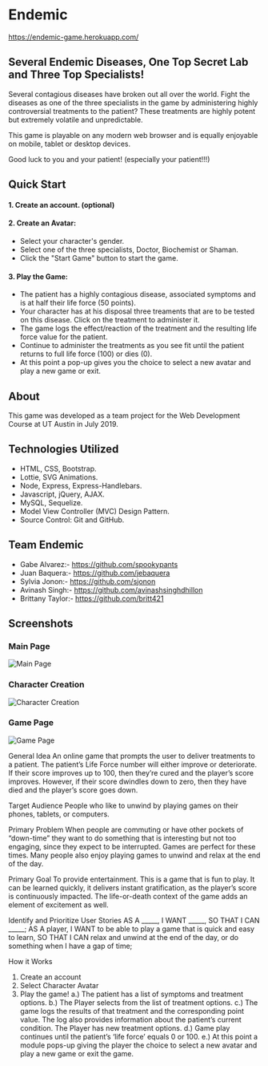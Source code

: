 # Endemic
  https://endemic-game.herokuapp.com/

## Several Endemic Diseases, One Top Secret Lab and Three Top Specialists!
  Several contagious diseases have broken out all over the world. Fight the diseases as one of the three specialists in the game by administering highly controversial treatments to the patient? These treatments are highly potent but extremely volatile and unpredictable.
  
  This game is playable on any modern web browser and is equally enjoyable on mobile, tablet or desktop devices.
  
  Good luck to you and your patient! (especially your patient!!!)

## Quick Start
#### 1. Create an account. (optional)
#### 2. Create an Avatar:
  * Select your character's gender.
  * Select one of the three specialists, Doctor, Biochemist or Shaman.
  * Click the "Start Game" button to start the game.
#### 3. Play the Game:
  * The patient has a highly contagious disease, associated symptoms and is at half their life force (50 points).
  * Your character has at his disposal three treaments that are to be tested on this disease. Click on the treatment to administer it.
  * The game logs the effect/reaction of the treatment and the resulting life force value for the patient.
  * Continue to administer the treatments as you see fit until the patient returns to full life force (100) or dies (0).
  * At this point a pop-up gives you the choice to select a new avatar and play a new game or exit.

## About
  This game was developed as a team project for the Web Development Course at UT Austin in July 2019.

## Technologies Utilized
  * HTML, CSS, Bootstrap.
  * Lottie, SVG Animations.
  * Node, Express, Express-Handlebars.
  * Javascript, jQuery, AJAX.
  * MySQL, Sequelize.
  * Model View Controller (MVC) Design Pattern.
  * Source Control: Git and GitHub.

## Team Endemic
  * Gabe Alvarez:- https://github.com/spookypants
  * Juan Baquera:- https://github.com/jebaquera
  * Sylvia Jonon:- https://github.com/sjonon
  * Avinash Singh:- https://github.com/avinashsinghdhillon
  * Brittany Taylor:- https://github.com/britt421

## Screenshots

### Main Page
![Main Page](https://github.com/spookypants/endemic/blob/readme_edits/public/images/screenshots/Screenshot_LandingPage.PNG)

### Character Creation
![Character Creation](https://github.com/spookypants/endemic/blob/readme_edits/public/images/screenshots/Screenshot_CharacterCreation.PNG)

### Game Page
![Game Page](https://github.com/spookypants/endemic/blob/readme_edits/public/images/screenshots/Screenshot_GamePage.PNG)




General Idea
An online game that prompts the user to deliver treatments to a patient. The patient’s Life Force number will either improve or deteriorate. If their score improves up to 100, then they’re cured and the player’s score improves. However, if their score dwindles down to zero, then they have died and the player’s score goes down.

Target Audience
People who like to unwind by playing games on their phones, tablets, or computers.

Primary Problem
When people are commuting or have other pockets of “down-time” they want to do something that is interesting but not too engaging, since they expect to be interrupted. Games are perfect for these times. Many people also enjoy playing games to unwind and relax at the end of the day.

Primary Goal
To provide entertainment. This is a game that is fun to play. It can be learned quickly, it delivers instant gratification, as the player’s score is continuously impacted. The life-or-death context of the game adds an element of excitement as well.

Identify and Prioritize User Stories
AS A  _____, I WANT _____, SO THAT I CAN _____;
AS A player, I WANT to be able to play a game that is quick and easy to learn, SO THAT I CAN relax and unwind at the end of the day, or do something when I have a gap of time;

How it Works
1. Create an account
2. Select Character Avatar
3. Play the game!
  a.) The patient has a list of symptoms and treatment options.
  b.) The Player selects from the list of treatment options.
  c.) The game logs the results of that treatment and the corresponding point value. The log also provides information about the patient’s current condition. The Player has new treatment options.
  d.) Game play continues until the patient’s ‘life force’ equals 0 or 100.
  e.) At this point a module pops-up giving the player the choice to select a new avatar and play a new game or exit the game.
